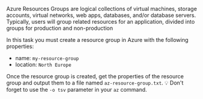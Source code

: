 Azure Resources Groups are logical collections of virtual machines, storage accounts, virtual networks, web apps, databases, and/or database servers. Typically, users will group related resources for an application, divided into groups for production and non-production


In this task you must create a resource group in Azure with the following properties:

- name: `my-resource-group`
- location: `North Europe`

Once the resource group is created, get the properties of the resource group and output them to a file named `az-resource-group.txt`. 💡 Don't forget to use the `-o tsv` parameter in your `az` command.